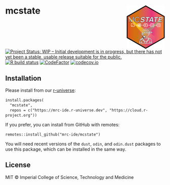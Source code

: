 # mcstate <img src='man/figures/logo.png' align="right" height="138" />

<!-- badges: start -->
[![Project Status: WIP – Initial development is in progress, but there has not yet been a stable, usable release suitable for the public.](https://www.repostatus.org/badges/latest/wip.svg)](https://www.repostatus.org/#wip)
[![R build status](https://github.com/mrc-ide/mcstate/workflows/R-CMD-check/badge.svg)](https://github.com/mrc-ide/mcstate/actions)
[![CodeFactor](https://www.codefactor.io/repository/github/mrc-ide/mcstate/badge)](https://www.codefactor.io/repository/github/mrc-ide/mcstate)
[![codecov.io](https://codecov.io/github/mrc-ide/mcstate/coverage.svg?branch=master)](https://codecov.io/github/mrc-ide/mcstate?branch=master)
<!-- badges: end -->

## Installation

Please install from our [r-universe](https://mrc-ide.r-universe.dev/):

```
install.packages(
  "mcstate",
  repos = c("https://mrc-ide.r-universe.dev", "https://cloud.r-project.org"))
```

If you prefer, you can install from GitHub with remotes:

```
remotes::install_github("mrc-ide/mcstate")
```

You will need recent versions of the `dust`, `odin`, and `odin.dust` packages to use this package, which can be installed in the same way.

## License

MIT © Imperial College of Science, Technology and Medicine
